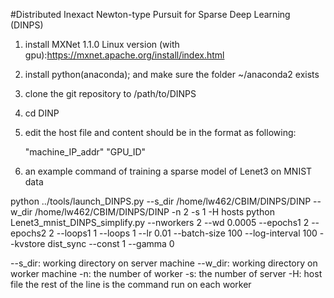 #Distributed Inexact Newton-type Pursuit for Sparse Deep Learning (DINPS)
1. install MXNet 1.1.0 Linux version (with gpu):https://mxnet.apache.org/install/index.html
2. install python(anaconda); and make sure the folder ~/anaconda2 exists
3. clone the git repository to /path/to/DINPS
4. cd DINP
5. edit the host file and content should be in the format as following:
 
	"machine_IP_addr" "GPU_ID"

6. an example command of training a sparse model of Lenet3 on MNIST data

python ../tools/launch_DINPS.py --s_dir  /home/lw462/CBIM/DINPS/DINP  --w_dir /home/lw462/CBIM/DINPS/DINP -n 2 -s 1 -H hosts python Lenet3_mnist_DINPS_simplify.py --nworkers 2 --wd 0.0005 --epochs1 2 --epochs2 2 --loops1 1  --loops 1 --lr 0.01 --batch-size 100 --log-interval 100 --kvstore dist_sync --const 1 --gamma 0

--s_dir: working directory on server machine
--w_dir: working directory on worker machine
-n: the number of worker
-s: the number of server
-H: host file
the rest of the line is the command run on each worker

